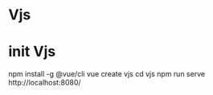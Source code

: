 # Vjs

# init Vjs
npm install -g @vue/cli
vue create vjs
cd vjs
npm run serve
http://localhost:8080/
